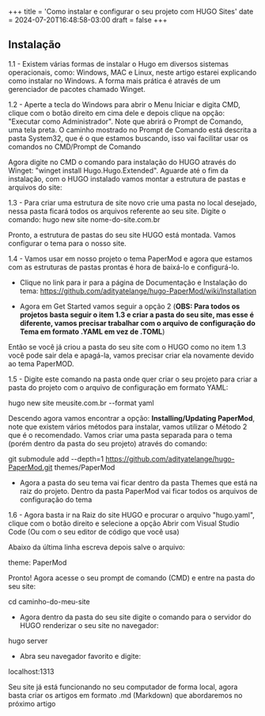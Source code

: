 +++
title = 'Como instalar e configurar o seu projeto com HUGO Sites'
date = 2024-07-20T16:48:58-03:00
draft = false
+++

## Instalação

1.1 - Existem várias formas de instalar o Hugo em diversos sistemas operacionais, como: Windows, MAC e Linux, neste artigo estarei    explicando como instalar no Windows. A forma mais prática é através de um gerenciador de pacotes chamado Winget. 


1.2 - Aperte a tecla do Windows para abrir o Menu Iniciar e digita CMD, clique com o botão direito em cima dele e depois clique na opção: "Executar como Administrador". Note que abrirá o Prompt de Comando, uma tela preta. O caminho mostrado no Prompt de Comando está descrita a pasta System32, que é o que estamos buscando, isso vai facilitar usar os comandos no CMD/Prompt de Comando

Agora digite no CMD o comando para instalação do HUGO através do Winget:
"winget install Hugo.Hugo.Extended". Aguarde até o fim da instalação, com o HUGO instalado vamos montar a estrutura de pastas e arquivos do site:

1.3 - Para criar uma estrutura de site novo crie uma pasta no local desejado, nessa pasta ficará todos os arquivos referente ao seu site. Digite o comando: hugo new site nome-do-site.com.br

Pronto, a estrutura de pastas do seu site HUGO está montada. Vamos configurar o tema para o nosso site.

1.4 - Vamos usar em nosso projeto o tema PaperMod e agora que estamos com as estruturas de pastas prontas é hora de baixá-lo e configurá-lo.

* Clique no link para ir para a página de Documentação e Instalação do tema: https://github.com/adityatelange/hugo-PaperMod/wiki/Installation

* Agora em Get Started vamos seguir a opção 2 (**OBS: Para todos os projetos basta seguir o item 1.3 e criar a pasta do seu site, mas esse é diferente, vamos precisar trabalhar com o arquivo de configuração do Tema em formato .YAML em vez de .TOML**) 

Então se você já criou a pasta do seu site com o HUGO como no item 1.3 você pode sair dela e apagá-la, vamos precisar criar ela novamente devido ao tema PaperMOD. 

1.5 - Digite este comando na pasta onde quer criar o seu projeto para criar a pasta do projeto com o arquivo de configuração em formato YAML:

hugo new site meusite.com.br --format yaml

Descendo agora vamos encontrar a opção: **Installing/Updating PaperMod**, note que existem vários métodos para instalar, vamos utilizar o Método 2 que é o recomendado. Vamos criar uma pasta separada para o tema (porém dentro da pasta do seu projeto) através do comando:

git submodule add --depth=1 https://github.com/adityatelange/hugo-PaperMod.git themes/PaperMod

* Agora a pasta do seu tema vai ficar dentro da pasta Themes que está na raiz do projeto. Dentro da pasta PaperMod vai ficar todos os arquivos de configuração do tema

1.6 - Agora basta ir na Raiz do site HUGO e procurar o arquivo "hugo.yaml", clique com o botão direito e selecione a opção Abrir com Visual Studio Code (Ou com o seu editor de código que você usa)

Abaixo da última linha escreva depois salve o arquivo:

theme: PaperMod

Pronto! Agora acesse o seu prompt de comando (CMD) e entre na pasta do seu site:

cd caminho-do-meu-site

* Agora dentro da pasta do seu site digite o comando para o servidor do HUGO renderizar o seu site no navegador:

hugo server

* Abra seu navegador favorito e digite: 

localhost:1313 

Seu site já está funcionando no seu computador de forma local, agora basta criar os artigos em formato .md (Markdown) que abordaremos no próximo artigo


